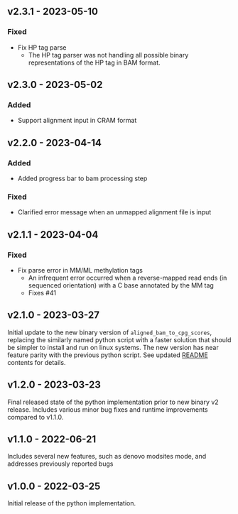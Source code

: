 ## v2.3.1 - 2023-05-10

### Fixed
- Fix HP tag parse
  - The HP tag parser was not handling all possible binary representations of the HP tag in BAM format.

## v2.3.0 - 2023-05-02

### Added
- Support alignment input in CRAM format

## v2.2.0 - 2023-04-14

### Added
- Added progress bar to bam processing step

### Fixed
- Clarified error message when an unmapped alignment file is input

## v2.1.1 - 2023-04-04

### Fixed
- Fix parse error in MM/ML methylation tags
  - An infrequent error occurred when a reverse-mapped read ends (in sequenced orientation) with a C base annotated by the MM tag
  - Fixes #41

## v2.1.0 - 2023-03-27

Initial update to the new binary version of `aligned_bam_to_cpg_scores`, replacing the similarly named python script
with a faster solution that should be simpler to install and run on linux systems. The new version has
near feature parity with the previous python script. See updated [README](README.md) contents for details.

## v1.2.0 - 2023-03-23

Final released state of the python implementation prior to new binary v2 release. Includes various minor bug fixes and
runtime improvements compared to v1.1.0.

## v1.1.0 - 2022-06-21

Includes several new features, such as denovo modsites mode, and addresses previously reported bugs

## v1.0.0 - 2022-03-25

Initial release of the python implementation.
